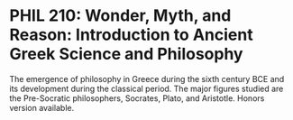 # PHIL 210: Wonder, Myth, and Reason: Introduction to Ancient Greek Science and Philosophy

The emergence of philosophy in Greece during the sixth century BCE and its development during the classical period. The major figures studied are the Pre-Socratic philosophers, Socrates, Plato, and Aristotle. Honors version available.